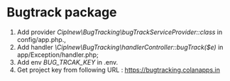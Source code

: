 # Bugtrack package
1) Add provider *Ciplnew\BugTracking\bugTrackServiceProvider::class* in config/app.php.,
2) Add handler *\Ciplnew\BugTracking\handlerController::bugTrack($e)* in app/Exception/handler.php;
3) Add env *BUG_TRCAK_KEY* in .env.
4) Get project key from following URL : https://bugtracking.colanapps.in